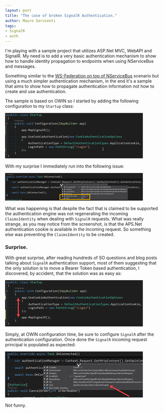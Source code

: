```yaml
---
layout: post
title: "The case of broken SignalR Authentication."
author: Mauro Servienti
tags:
- SignalR
- auth
---
```


I'm playing with a sample project that utilizes ASP.Net MVC, WebAPI and SignalR. My need is to add a very basic authentication mechanism to show how to handle identity propagation to endpoints when using NServiceBus and messages.

Something similar to the [WS-Federation on top of NServiceBus](http://milestone.topics.it/2012/06/ws-federation-on-top-of-nservicebus.html) scenario but using a much simpler authentication mechanism, in the end it's a sample that aims to show how to propagate authentication information not how to create and use authentication.

The sample is based on OWIN so I started by adding the following configuration to my `Startup` class:

![OWIN basic Startup configuration](/img/the-case-of-broken-signalr-authentication/startup-config.png)

With my surprise I immediately run into the following issue:

![Missing identity](/img/the-case-of-broken-signalr-authentication/user-is-missing.png)

What was happening is that despite the fact that is claimed to be supported the authentication engine was not regenerating the incoming `ClaimsIdentity` when dealing with `SignalR` requests. What was really strange, as you may notice from the screenshot, is that the APS.Net authentication cookie is available in the incoming request. So something else was preventing the `ClaimsIdentity` to be created.

### Surprise.

With great surprise, after reading hundreds of SO questions and blog posts talking about `SignalR` authentication support, most of them suggesting that the only solution is to move a Bearer Token based authentication, I discovered, by accident, that the solution was as easy as:

![Correct statrtup configuration](/img/the-case-of-broken-signalr-authentication/correct-startup-config.png)

Simply, at OWIN configuration time, be sure to configure `SignalR` after the authentication configuration. Once done the `SignalR` incoming request principal is populated as expected:

![Valid identity](/img/the-case-of-broken-signalr-authentication/valid-claims-identity.png)

Not funny.


